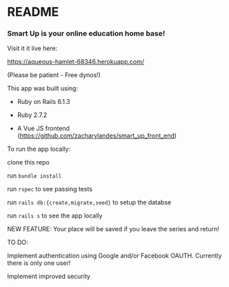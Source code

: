 # README

### Smart Up is your online education home base! 

Visit it it live here:

 https://aqueous-hamlet-68346.herokuapp.com/

 (Please be patient - Free dynos!)

This app was built using: 
 
 - Ruby on Rails 6.1.3

 - Ruby 2.7.2

 - A Vue JS frontend (https://github.com/zacharylandes/smart_up_front_end)

To run the app locally: 

clone this repo 

run `bundle install`

run `rspec` to see passing tests

run `rails db:{create,migrate,seed}` to setup the databse 

run `rails s` to see the app locally


NEW FEATURE: Your place will be saved if you leave the series and return!


TO DO:

Implement authentication using Google and/or Facebook OAUTH. Currently there is only one user!

Implement improved security

